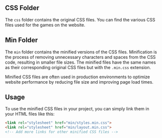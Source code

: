 ## CSS Folder

The `css` folder contains the original CSS files. You can find the various CSS files used for the games on the website.

## Min Folder

The `min` folder contains the minified versions of the CSS files. Minification is the process of removing unnecessary characters and spaces from the CSS code, resulting in smaller file sizes. The minified files have the same names as their corresponding original CSS files but with the `.min.css` extension.

Minified CSS files are often used in production environments to optimize website performance by reducing file size and improving page load times.

## Usage

To use the minified CSS files in your project, you can simply link them in your HTML files like this:

```html
<link rel="stylesheet" href="min/styles.min.css">
<link rel="stylesheet" href="min/layout.min.css">
<!-- Add more links for other minified CSS files -->
